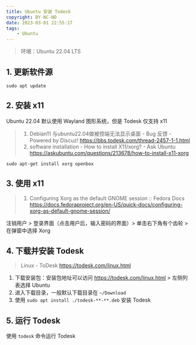 ```yaml
---
title: Ubuntu 安装 Todesk
copyright: BY-NC-ND
date: 2023-03-01 22:55:17
tags:
    - Ubuntu
---
```


> 环境：Ubuntu 22.04 LTS

## 1. 更新软件源

```shell
sudo apt update
```

## 2. 安装 x11

Ubuntu 22.04 默认使用 Wayland 图形系统，但是 Todesk 仅支持 x11

> 1. Debian11 与ubuntu22.04做被控端无法显示桌面 - Bug 反馈 - Powered by Discuz! <https://bbs.todesk.com/thread-2457-1-1.html>
> 2. software installation - How to install X11/xorg? - Ask Ubuntu <https://askubuntu.com/questions/213678/how-to-install-x11-xorg>

```shell
sudo apt-get install xorg openbox
```

## 3. 使用 x11

> 1. Configuring Xorg as the default GNOME session :: Fedora Docs <https://docs.fedoraproject.org/en-US/quick-docs/configuring-xorg-as-default-gnome-session/>

注销用户 > 登录界面（点击用户后，输入密码的界面）> 单击右下角有个齿轮 > 在弹窗中选择 Xorg

## 4. 下载并安装 Todesk

> Linux - ToDesk <https://todesk.com/linux.html>

1. 下载安装包：安装包地址可以访问 <https://todesk.com/linux.html> > 左侧列表选择 Ubuntu
2. 进入下载目录，一般默认下载目录在 `~/Download`
3. 使用 `sudo apt install ./todesk-**-**.deb` 安装 Todesk

## 5. 运行 Todesk

使用 `todesk` 命令运行 Todesk

<!--
Copyright © 2023-2024 [cc01cc](https://github.com/cc01cc)

本页面采用 [知识共享署名-非商业性使用 4.0 国际许可协议](http://creativecommons.org/licenses/by-nc/4.0/) 进行许可。

转载请注明原始地址：<https://github.com/cc01cc/cc01cc>
-->